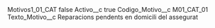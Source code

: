 <?xml version="1.0" encoding="UTF-8"?>
<CustomMetadata xmlns="http://soap.sforce.com/2006/04/metadata" xmlns:xsi="http://www.w3.org/2001/XMLSchema-instance" xmlns:xsd="http://www.w3.org/2001/XMLSchema">
    <label>Motivos1_01_CAT</label>
    <protected>false</protected>
    <values>
        <field>Activo__c</field>
        <value xsi:type="xsd:boolean">true</value>
    </values>
    <values>
        <field>Codigo_Motivo__c</field>
        <value xsi:type="xsd:string">M01_CAT_01</value>
    </values>
    <values>
        <field>Texto_Motivo__c</field>
        <value xsi:type="xsd:string">Reparacions pendents en domicili del assegurat</value>
    </values>
</CustomMetadata>
